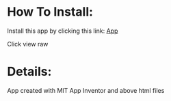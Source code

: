 # How To Install:
Install this app by clicking this link: 
[App](https://github.com/336699c/eta/blob/main/bus_eta_new.apk)

Click view raw

# Details:
App created with MIT App Inventor and above html files
